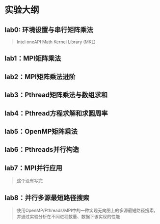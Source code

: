 # 实验大纲

## lab0: 环境设置与串行矩阵乘法
  
> Intel oneAPI Math Kernel Library (MKL)

## lab1：MPI矩阵乘法

## lab2：MPI矩阵乘法进阶

## lab3：Pthread矩阵乘法与数组求和

## lab4：Pthread方程求解和求圆周率

## lab5：OpenMP矩阵乘法

## lab6：Pthreads并行构造

## lab7：MPI并行应用

> 这个没有写完

## lab8：并行多源最短路径搜索

> 使用OpenMP/Pthreads/MPI中的一种实现无向图上的多源最短路径搜索，并通过实验分析在不同进程数量、数据下该实现的性能

